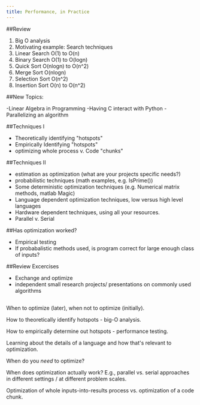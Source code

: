```yaml
---
title: Performance, in Practice
---
```

##Review
1. Big O analysis
2. Motivating example: Search techniques
  1. Linear Search O(1) to O(n)
  2. Binary Search O(1) to O(logn)
  3. Quick Sort O(nlogn) to O(n^2)
  4. Merge Sort O(nlogn)
  5. Selection Sort O(n^2)
  6. Insertion Sort O(n) to O(n^2)

##New Topics:

-Linear Algebra in Programming
-Having C interact with Python
-Parallelizing an algorithm



##Techniques I

 - Theoretically identifying "hotspots"
 - Empirically Identifying "hotspots"
 - optimizing whole process v. Code "chunks"

##Techniques II

 - estimation as optimization (what are your projects specific needs?)
 - probabilistic techniques (math examples, e.g. IsPrime())
 - Some deterministic optimization techniques (e.g. Numerical matrix methods, matlab Magic)
 - Language dependent optimization techniques, low versus high level languages
 - Hardware dependent techniques, using all your resources.
 - Parallel v. Serial

##Has optimization worked?

 - Empirical testing
 - If probabalistic methods used, is program correct for large enough class of inputs?

##Review Excercises
 - Exchange and optimize
 - independent small research projects/ presentations on commonly used algorithms




##
##


When to optimize (later), when not to optimize (initially).

How to theoretically identify hotspots - big-O analysis.

How to empirically determine out hotspots - performance testing.

Learning about the details of a language and how that's relevant to optimization.

When do you *need* to optimize?

When does optimization actually work?  E.g., parallel vs. serial approaches in
different settings / at different problem scales.

Optimization of whole inputs-into-results process vs. optimization of a code
chunk.
